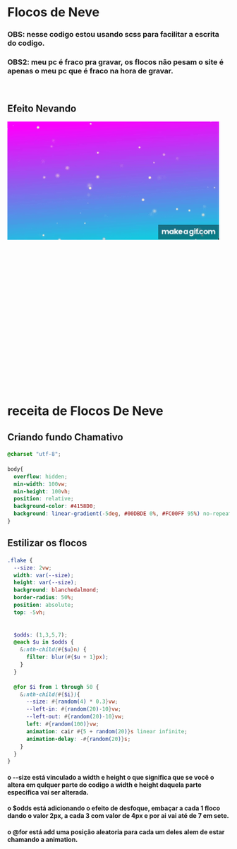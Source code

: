 # Flocos de Neve
### OBS: nesse codigo estou usando scss para facilitar a escrita do codigo.
### OBS2: meu pc é fraco pra gravar, os flocos não pesam o site é apenas o meu pc que é fraco na hora de gravar.


<br/>
<h2>Efeito Nevando</h2>

<div style="width:600px; height:600px;">
  <img src="../imgs/scss/snowing.gif" alt="Rainbow Loader">
</div>

# receita de Flocos De Neve

## Criando fundo Chamativo

```scss
@charset "utf-8";

body{
  overflow: hidden;
  min-width: 100vw;
  min-height: 100vh;
  position: relative;
  background-color: #4158D0;
  background: linear-gradient(-5deg, #00DBDE 0%, #FC00FF 95%) no-repeat;
}

```

## Estilizar os flocos

```scss
.flake {
  --size: 2vw;
  width: var(--size);
  height: var(--size);
  background: blanchedalmond;
  border-radius: 50%;
  position: absolute;
  top: -5vh;


  $odds: (1,3,5,7);
  @each $u in $odds {
    &:nth-child(#{$u}n) {
      filter: blur(#{$u + 1}px);
    }
  }

  @for $i from 1 through 50 {
    &:nth-child(#{$i}){
      --size: #{random(4) * 0.3}vw;
      --left-in: #{random(20)-10}vw;
      --left-out: #{random(20)-10}vw;
      left: #{random(100)}vw;
      animation: cair #{5 + random(20)}s linear infinite;
      animation-delay: -#{random(20)}s;
    }
  }
}
```
#### o --size está vinculado a width e height o que significa que se você o altera em qulquer parte do codigo a width e height daquela parte especifica vai ser alterada.

#### o $odds está adicionando o efeito de desfoque, embaçar a cada 1 floco dando o valor 2px, a cada 3 com valor de 4px e por ai vai até de 7 em sete.

#### o @for está add uma posição aleatoria para cada um deles alem de estar chamando a animation.

```scss

```